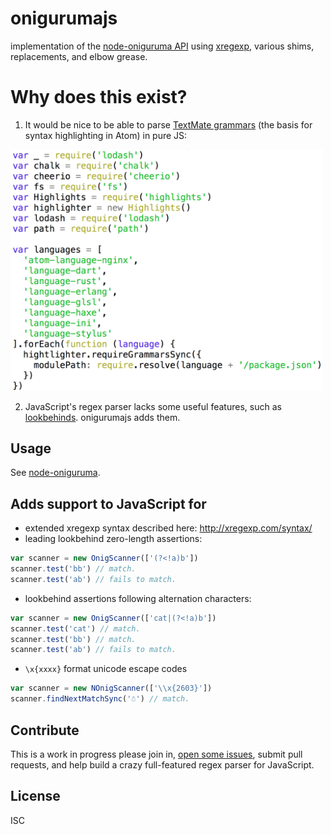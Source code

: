 # onigurumajs

implementation of the [node-oniguruma API](https://github.com/atom/node-oniguruma/) using
[xregexp](https://github.com/slevithan/xregexp), various shims, replacements, and elbow grease.

# Why does this exist?

1. It would be nice to be able to parse [TextMate grammars](https://manual.macromates.com/en/language_grammars) (the basis for syntax highlighting in Atom) in pure JS:

<img width="500" src="screen.png">

2. JavaScript's regex parser lacks some useful features, such as [lookbehinds](http://www.regular-expressions.info/lookaround.html). onigurumajs adds them.

## Usage

See [node-oniguruma](https://github.com/atom/node-oniguruma/).

## Adds support to JavaScript for

* extended xregexp syntax described here: http://xregexp.com/syntax/
* leading lookbehind zero-length assertions:

```js
var scanner = new OnigScanner(['(?<!a)b'])
scanner.test('bb') // match.
scanner.test('ab') // fails to match.
```

* lookbehind assertions following alternation characters:

```js
var scanner = new OnigScanner(['cat|(?<!a)b'])
scanner.test('cat') // match.
scanner.test('bb') // match.
scanner.test('ab') // fails to match.
```

* `\x{xxxx}` format unicode escape codes

```js
var scanner = new NOnigScanner(['\\x{2603}'])
scanner.findNextMatchSync('☃') // match.
```

## Contribute

This is a work in progress please join in, [open some issues](https://github.com/bcoe/onigurumajs/issues/new), submit pull requests, and help build a crazy full-featured regex parser for JavaScript.

## License

ISC

